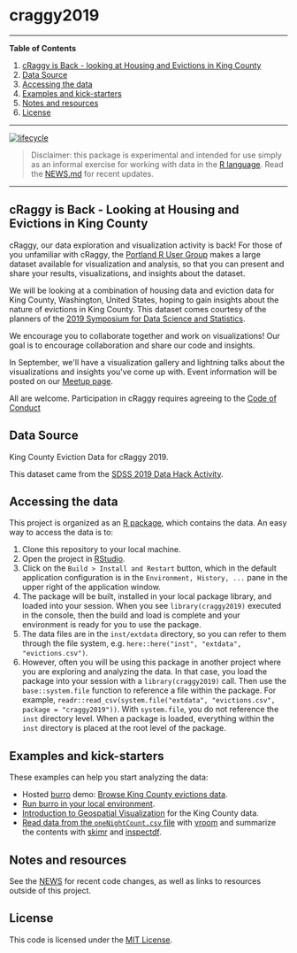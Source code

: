 # craggy2019

---

**Table of Contents**

1. [cRaggy is Back - looking at Housing and Evictions in King County](#craggy-is-back-looking-at-housing-and-evictions-in-king-county)
1. [Data Source](#data-source)
1. [Accessing the data](#accessing-the-data)
1. [Examples and kick-starters](#examples-and-kick-starters)
1. [Notes and resources](#notes-and-resources)
1. [License](#license)

---

<!-- badges: start -->
[![lifecycle](https://img.shields.io/badge/lifecycle-experimental-orange.svg)](https://www.tidyverse.org/lifecycle/#experimental)

> Disclaimer: this package is experimental and intended for use simply as an informal exercise for working with data in the [R language](https://www.r-project.org/). Read the [NEWS.md](NEWS.md) for recent updates.
<!-- badges: end -->

---

## cRaggy is Back - Looking at Housing and Evictions in King County

cRaggy, our data exploration and visualization activity is back! For those of you unfamiliar with cRaggy, the [Portland R User Group](https://www.meetup.com/portland-r-user-group/) makes a large dataset available for visualization and analysis, so that you can present and share your results, visualizations, and insights about the dataset.

We will be looking at a combination of housing data and eviction data for King County, Washington, United States, hoping to gain insights about the nature of evictions in King County. This dataset comes courtesy of the planners of the [2019 Symposium for Data Science and Statistics](https://ww2.amstat.org/meetings/sdss/2019/). 

We encourage you to collaborate together and work on visualizations! Our goal is to encourage collaboration and share our code and insights.

In September, we'll have a visualization gallery and lightning talks about the visualizations and insights you've come up with. Event information will be posted on our [Meetup page](https://www.meetup.com/portland-r-user-group/events/).

All are welcome. Participation in cRaggy requires agreeing to the [Code of Conduct](.github/CODE_OF_CONDUCT.md)

## Data Source

King County Eviction Data for cRaggy 2019.

This dataset came from the [SDSS 2019 Data Hack Activity](https://ww2.amstat.org/meetings/sdss/2019/).

## Accessing the data

This project is organized as an [R package](https://r-pkgs.org/), which
contains the data. An easy way to access the data is to:

1. Clone this repository to your local machine.
1. Open the project in [RStudio](https://www.rstudio.com/products/rstudio/).
1. Click on the `Build > Install and Restart` button, which in the
    default application configuration
    is in the `Environment, History, ...` pane in the upper right of
    the application window.
1. The package will be built, installed in your local package library, 
    and loaded into your session. 
    When you see `library(craggy2019)` executed in
    the console, then the build and load is complete and your environment
    is ready for you to use the package.
1. The data files are in the `inst/extdata` directory, so you can refer to
    them through the file system, 
    e.g. `here::here("inst", "extdata", "evictions.csv")`.
1. However, often you will be using this package in another project
    where you are exploring and analyzing the data.
    In that case, you load the package into your session with
    a `library(craggy2019)` call.
    Then use the `base::system.file` function to reference a file
    within the package. 
    For example, 
    `readr::read_csv(system.file("extdata", "evictions.csv", package = "craggy2019"))`. 
    With `system.file`, you do not reference the
    `inst` directory level. When a package is loaded, 
    everything within the `inst` directory is placed at the 
    root level of the package.

## Examples and kick-starters

These examples can help you start analyzing the data:

  * Hosted [burro](https://laderast.github.io/burro/) demo: [Browse King County evictions data](https://tladeras.shinyapps.io/evictions_king_county/).
  * [Run burro in your local environment](vignettes/evictions.Rmd).
  * [Introduction to Geospatial Visualization](vignettes/Introduction_to_Visualizing_Geospatial_Data.md) for the King County data.
  * [Read data from the `oneNightCount.csv` file](vignettes/demo-1night-vroom-etc.md) with [vroom](https://cran.r-project.org/package=vroom) and summarize the contents with [skimr](https://cran.r-project.org/package=skimr) and [inspectdf](https://cran.r-project.org/package=inspectdf).

## Notes and resources

See the [NEWS](NEWS.md) for recent code changes, as well as links to resources outside of this project.

## License

This code is licensed under the [MIT License](LICENSE.md).
